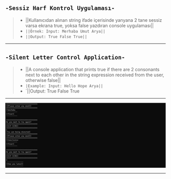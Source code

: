 `-Sessiz Harf Kontrol Uygulaması-`
---
>* ||Kullanıcıdan alınan string ifade içerisinde yanyana 2 tane sessiz varsa ekrana true, yoksa false yazdıran console uygulaması||
>* `||Örnek: Input: Merhaba Umut Arya||`
>* `||Output: True False True||`
---
`-Silent Letter Control Application-`
---
>* ||A console application that prints true if there are 2 consonants next to each other in the string expression received from the user, otherwise false||
>* `|Example: Input: Hello Hope Arya||`
>* `||Output: True False True
***
![ConsonantLetter](ConsonantLetter.png)
***